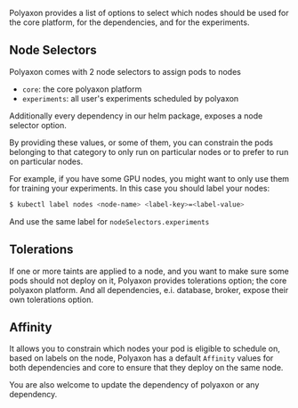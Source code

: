 Polyaxon provides a list of options to select which nodes
should be used for the core platform, for the dependencies, and for the experiments.


## Node Selectors

Polyaxon comes with 2 node selectors to assign pods to nodes

  * `core`: the core polyaxon platform
  * `experiments`: all user's experiments scheduled by polyaxon

Additionally every dependency in our helm package, exposes a node selector option.

By providing these values, or some of them,
you can constrain the pods belonging to that category to only run on
particular nodes or to prefer to run on particular nodes.

For example, if you have some GPU nodes, you might want to only use them for training your experiments.
In this case you should label your nodes:

```bash
$ kubectl label nodes <node-name> <label-key>=<label-value>
```

And use the same label for `nodeSelectors.experiments`

## Tolerations

If one or more taints are applied to a node,
and you want to make sure some pods should not deploy on it,
Polyaxon provides tolerations option; the core polyaxon platform.
And all dependencies, e.i. database, broker, expose their own tolerations option.

## Affinity

It allows you to constrain which nodes your pod is eligible to schedule on, based on labels on the node,
Polyaxon has a default `Affinity` values for both dependencies and core to ensure that they deploy on the same node.

You are also welcome to update the dependency of polyaxon or any dependency.
